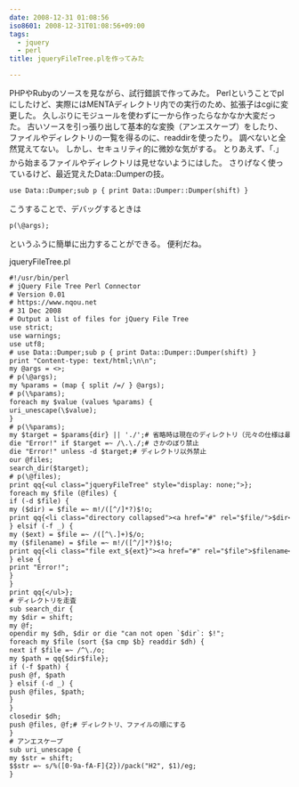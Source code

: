 ```yaml
---
date: 2008-12-31 01:08:56
iso8601: 2008-12-31T01:08:56+09:00
tags:
  - jquery
  - perl
title: jqueryFileTree.plを作ってみた

---
```


PHPやRubyのソースを見ながら、試行錯誤で作ってみた。
Perlということでplにしたけど、実際にはMENTAディレクトリ内での実行のため、拡張子はcgiに変更した。
久しぶりにモジュールを使わずに一から作ったらなかなか大変だった。
古いソースを引っ張り出して基本的な変換（アンエスケープ）をしたり、ファイルやディレクトリの一覧を得るのに、readdirを使ったり。
調べないと全然覚えてない。
しかし、セキュリティ的に微妙な気がする&#133;。
とりあえず、「.」から始まるファイルやディレクトリは見せないようにはした。
さりげなく使っているけど、最近覚えたData::Dumperの技。
```default
use Data::Dumper;sub p { print Data::Dumper::Dumper(shift) }
```
こうすることで、デバッグするときは
```default
p(\@args);
```
というふうに簡単に出力することができる。
便利だね。


jqueryFileTree.pl
```default
#!/usr/bin/perl
# jQuery File Tree Perl Connector
# Version 0.01
# https://www.nqou.net
# 31 Dec 2008
# Output a list of files for jQuery File Tree
use strict;
use warnings;
use utf8;
# use Data::Dumper;sub p { print Data::Dumper::Dumper(shift) }
print "Content-type: text/html;\n\n";
my @args = <>;
# p(\@args);
my %params = (map { split /=/ } @args);
# p(\%params);
foreach my $value (values %params) {
uri_unescape(\$value);
}
# p(\%params);
my $target = $params{dir} || './';# 省略時は現在のディレクトリ（元々の仕様は最上位ディレクトリ）
die "Error!" if $target =~ /\.\./;# さかのぼり禁止
die "Error!" unless -d $target;# ディレクトリ以外禁止
our @files;
search_dir($target);
# p(\@files);
print qq{<ul class="jqueryFileTree" style="display: none;">};
foreach my $file (@files) {
if (-d $file) {
my ($dir) = $file =~ m!/([^/]*?)$!o;
print qq{<li class="directory collapsed"><a href="#" rel="$file/">$dir</a></li>};
} elsif (-f _) {
my ($ext) = $file =~ /([^\.]+)$/o;
my ($filename) = $file =~ m!/([^/]*?)$!o;
print qq{<li class="file ext_${ext}"><a href="#" rel="$file">$filename</a></li>};
} else {
print "Error!";
}
}
print qq{</ul>};
# ディレクトリを走査
sub search_dir {
my $dir = shift;
my @f;
opendir my $dh, $dir or die "can not open `$dir`: $!";
foreach my $file (sort {$a cmp $b} readdir $dh) {
next if $file =~ /^\./o;
my $path = qq{$dir$file};
if (-f $path) {
push @f, $path
} elsif (-d _) {
push @files, $path;
}
}
closedir $dh;
push @files, @f;# ディレクトリ、ファイルの順にする
}
# アンエスケープ
sub uri_unescape {
my $str = shift;
$$str =~ s/%([0-9a-fA-F]{2})/pack("H2", $1)/eg;
}
```
    	